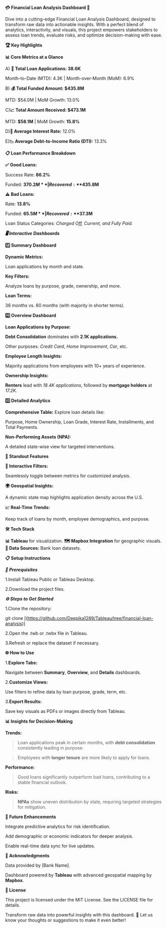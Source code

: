 **💳 Financial Loan Analysis Dashboard 🚀**

Dive into a cutting-edge Financial Loan Analysis Dashboard, designed to transform raw data into actionable insights. With a perfect blend of analytics, interactivity, and visuals, this project empowers stakeholders to assess loan trends, evaluate risks, and optimize decision-making with ease.


**🏆 Key Highlights**

  **📊 Core Metrics at a Glance**

   A) **🏦 Total Loan Applications: 38.6K**

  Month-to-Date (MTD): 4.3K | Month-over-Month (MoM): 6.9%

   B) **💰 Total Funded Amount: $435.8M**
   
  MTD: $54.0M | MoM Growth: 13.0%

  C)**📈 Total Amount Received: $473.1M**
  
  MTD: **$58.1M** | MoM Growth: **15.8%**

  D)**📌 Average Interest Rate:** 12.0%

  E)**📉 Average Debt-to-Income Ratio (DTI):** 13.3%


  **📋 Loan Performance Breakdown**

  **✅ Good Loans:**

Success Rate: **86.2%**

Funded: **$370.2M** | Recovered: **$435.8M**

  **⚠️ Bad Loans:**

  Rate: **13.8%**

Funded: **$65.5M** | Recovered: **$37.3M**

  Loan Status Categories: *Charged Off, Current, and Fully Paid.*

***🖥️ Interactive Dashboards***

**1️⃣ Summary Dashboard**

  **Dynamic Metrics:**

   Loan applications by month and state.

  **Key Filters:**

  Analyze loans by purpose, grade, ownership, and more.

  **Loan Terms:**

  36 months vs. 60 months (with majority in shorter terms).

  
**2️⃣ Overview Dashboard**

**Loan Applications by Purpose:**

  **Debt Consolidation** dominates with **2.1K applications.**

  Other purposes: *Credit Card*, *Home Improvement*, *Car*, etc.

  **Employee Length Insights:**

  Majority applications from employees with 10+ years of experience.

  **Ownership Insights:**

  **Renters** lead with *18.4K applications*, followed by **mortgage holders** at *17.2K.*

**3️⃣ Detailed Analytics**

**Comprehensive Table:**  Explore loan details like:

  Purpose, Home Ownership, Loan Grade, Interest Rate, Installments, and Total Payments.

**Non-Performing Assets (NPA):**

  A detailed state-wise view for targeted interventions.

**🌟 Standout Features**

  **📌 Interactive Filters:**

  Seamlessly toggle between metrics for customized analysis.

**🌍 Geospatial Insights:**

  A dynamic state map highlights application density across the U.S.

**📈 Real-Time Trends:**

  Keep track of loans by month, employee demographics, and purpose.


**🛠️ Tech Stack**

  **📊 Tableau** for visualization.
  **🗺️ Mapbox Integration** for geographic visuals.
  **📂 Data Sources:** Bank loan datasets.


**📋 Setup Instructions**

***🔧 Prerequisites***

  1.Install Tableau Public or Tableau Desktop.

  2.Download the project files.

***⚙️ Steps to Get Started***

1.Clone the repository:

git clone [(https://github.com/Deepika1289/Tableau/tree/financial-loan-analysis)]

2.Open the .twb or .twbx file in Tableau.

3.Refresh or replace the dataset if necessary.


**🌐 How to Use**

1.**Explore Tabs:**

  Navigate between **Summary**, **Overview**, and **Details** dashboards.

2.**Customize Views:**

  Use filters to refine data by loan purpose, grade, term, etc.

3.**Export Results:**

  Save key visuals as PDFs or images directly from Tableau.

  
   **📊 Insights for Decision-Making**

**Trends:**

  >Loan applications peak in certain months, with **debt consolidation** consistently leading in purpose.

  >Employees with **longer tenure** are more likely to apply for loans.

**Performance:**

  >Good loans significantly outperform bad loans, contributing to a stable financial outlook.

**Risks:**

  >**NPAs** show uneven distribution by state, requiring targeted strategies for mitigation.


**🚀 Future Enhancements**

  Integrate predictive analytics for risk identification.

  Add demographic or economic indicators for deeper analysis.
  
  Enable real-time data sync for live updates.


**🤝 Acknowledgments**

  Data provided by [Bank Name].

  Dashboard powered by **Tableau** with advanced geospatial mapping by **Mapbox**.


**📝 License**

  This project is licensed under the MIT License. See the LICENSE file for details.

Transform raw data into powerful insights with this dashboard. 🌟 Let us know your thoughts or suggestions to make it even better!
